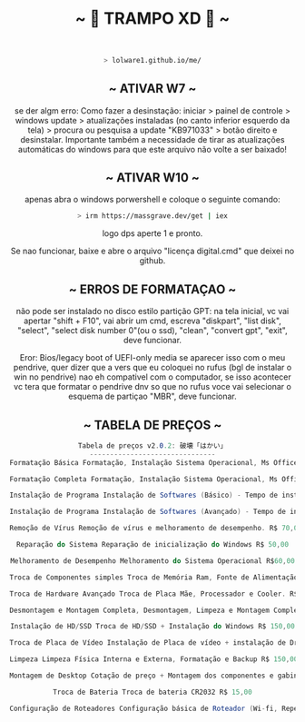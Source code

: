 <body>
  <center>
<h1 align="center">~ 💖 TRAMPO XD 💖 ~</h1>
<br>

```zsh
> lolware1.github.io/me/
```

<h2 align="center">            ~ ATIVAR W7 ~</h2>
se der algm erro: Como fazer a desinstação:
iniciar > painel de controle > windows update > atualizações instaladas (no canto inferior esquerdo da tela) > procura ou pesquisa a update "KB971033" > botão direito e desinstalar. 
Importante também a necessidade de tirar as atualizações automáticas do windows para que este arquivo não volte a ser baixado!
    
<h2 align="center">            ~ ATIVAR W10 ~</h2>
apenas abra o windows porwershell e coloque o seguinte comando:
<p>
    
```zsh
> irm https://massgrave.dev/get | iex
```
logo dps aperte 1 e pronto.

Se nao funcionar, baixe e abre o arquivo "licença digital.cmd" que deixei no github.

<h2 align="center">            ~ ERROS DE FORMATAÇAO ~</h2>
não pode ser instalado no disco estilo partição GPT: na tela inicial, vc vai apertar "shift + F10", vai abrir um cmd, escreva "diskpart", "list disk", "select", "select disk number 0"(ou o ssd), "clean", "convert gpt", "exit", deve funcionar. <p>

Eror: Bios/legacy boot of UEFI-only media
se aparecer isso com o meu pendrive, quer dizer que a vers que eu coloquei no rufus (bgl de instalar o win no pendrive) nao eh compativel com o computador, se isso acontecer vc tera que formatar o pendrive dnv so que no rufus voce vai selecionar o esquema de partiçao "MBR", deve funcionar.

<h2 align="center">            ~ TABELA DE PREÇOS ~</h2>

```csharp
Tabela de preços v2.0.2: 破壊「はかい」
-------------------------------
Formatação Básica Formatação, Instalação Sistema Operacional, Ms Office e Antivírus. R$ 50,00

Formatação Completa Formatação, Instalação Sistema Operacional, Ms Office, Antivírus, Adobe Reader (PDF), navegador, etc. R$70,00

Instalação de Programa Instalação de Softwares (Básico) - Tempo de instalação até 30 min. R$ 40,00

Instalação de Programa Instalação de Softwares (Avançado) - Tempo de instalação maior que 30 min. R$ 60,00

Remoção de Vírus Remoção de vírus e melhoramento de desempenho. R$ 70,00

Reparação do Sistema Reparação de inicialização do Windows R$ 50,00

Melhoramento de Desempenho Melhoramento do Sistema Operacional R$60,00

Troca de Componentes simples Troca de Memória Ram, Fonte de Alimentação, HD, DVD, SSD etc. R$ 40,00

Troca de Hardware Avançado Troca de Placa Mãe, Processador e Cooler. R$ 70,00

Desmontagem e Montagem Completa, Desmontagem, Limpeza e Montagem Completa. R$ 100,00

Instalação de HD/SSD Troca de HD/SSD + Instalação do Windows R$ 150,00

Troca de Placa de Vídeo Instalação de Placa de vídeo + instalação de Driver R$ 70,00

Limpeza Limpeza Física Interna e Externa, Formatação e Backup R$ 150,00

Montagem de Desktop Cotação de preço + Montagem dos componentes e gabinete + instalação do S.O. + Softwares Básicos. R$100,00

Troca de Bateria Troca de bateria CR2032 R$ 15,00

Configuração de Roteadores Configuração básica de Roteador (Wi-fi, Repetidor, senha) R$ 50,00
```
    
